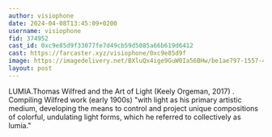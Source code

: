 ```yaml
---
author: visiophone
date: 2024-04-08T13:45:09+0200
username: visiophone
fid: 374952
cast_id: 0xc9e85d9f33077fe7d49cb59d5085a66b619d6412
cast: https://farcaster.xyz/visiophone/0xc9e85d9f
image: https://imagedelivery.net/BXluQx4ige9GuW0Ia56BHw/be1ae797-1557-4818-cc14-4fb4539ef800/original
layout: post
---
```


LUMIA.Thomas Wilfred and the Art of Light (Keely Orgeman, 2017)
.
Compiling Wilfred work (early 1900s) "with light as his primary artistic medium, developing the means to control and project unique compositions of colorful, undulating light forms, which he referred to collectively as lumia."

<img src='https://imagedelivery.net/BXluQx4ige9GuW0Ia56BHw/be1ae797-1557-4818-cc14-4fb4539ef800/original' alt='' referrerpolicy='no-referrer'/>
<img src='https://imagedelivery.net/BXluQx4ige9GuW0Ia56BHw/19f5a637-f66b-491d-ff57-1c2e6c975100/original' alt='' referrerpolicy='no-referrer'/>

